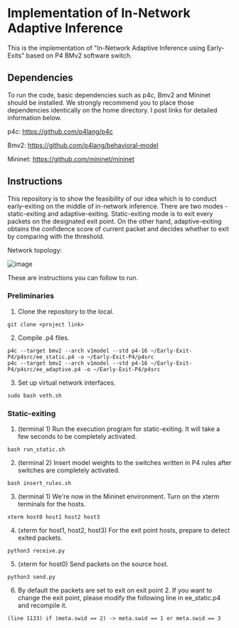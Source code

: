 # Implementation of In-Network Adaptive Inference 

This is the implementation of "In-Network Adaptive Inference using Early-Exits" based on P4 BMv2 software switch. 

## Dependencies

To run the code, basic dependencies such as p4c, Bmv2 and Mininet should be installed. We strongly recommend you to place those dependencies identically on the home directory. I post links for detailed information below.

p4c: https://github.com/p4lang/p4c

Bmv2: https://github.com/p4lang/behavioral-model

Mininet: https://github.com/mininet/mininet

## Instructions

This repository is to show the feasibility of our idea which is to conduct early-exiting on the middle of in-network inference. There are two modes - static-exiting and adaptive-exiting. Static-exiting mode is to exit every packets on the designated exit point. On the other hand, adaptive-exiting obtains the confidence score of current packet and decides whether to exit by comparing with the threshold.

Network topology:

![image](https://github.com/keemeew/Early-Exit-P4/assets/69777212/047e8c60-6513-4a85-bd37-06affa07a38e)


These are instructions you can follow to run.

### Preliminaries

1. Clone the repository to the local.
```
git clone <project link>
```

2. Compile .p4 files.
```
p4c --target bmv2 --arch v1model --std p4-16 ~/Early-Exit-P4/p4src/ee_static.p4 -o ~/Early-Exit-P4/p4src
p4c --target bmv2 --arch v1model --std p4-16 ~/Early-Exit-P4/p4src/ee_adaptive.p4 -o ~/Early-Exit-P4/p4src
```

3. Set up virtual network interfaces.
```
sudo bash veth.sh
```

### Static-exiting

1. (terminal 1) Run the execution program for static-exiting. It will take a few seconds to be completely activated.
```
bash run_static.sh
```

2. (terminal 2) Insert model weights to the switches written in P4 rules after switches are completely activated. 
```
bash insert_rules.sh
```

3. (terminal 1) We're now in the Mininet environment. Turn on the xterm terminals for the hosts.
```
xterm host0 host1 host2 host3
```

4. (xterm for host1, host2, host3) For the exit point hosts, prepare to detect exited packets. 
```
python3 receive.py
```

5. (xterm for host0) Send packets on the source host. 
```
python3 send.py
```

6. By default the packets are set to exit on exit point 2. If you want to change the exit point, please modify the following line in ee_static.p4 and recompile it.
```
(line 1133) if (meta.swid == 2) -> meta.swid == 1 or meta.swid == 3
```
